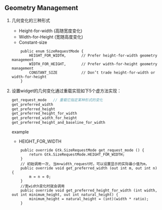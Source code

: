 ## Geometry Management 
1. 几何变化的三种形式
    - Height-for-width (高随宽度变化)
    - Width-for-Height (宽随高度变化)
    - Constant-size
    ```
        public enum SizeRequestMode {
            HEIGHT_FOR_WIDTH,       // Prefer height-for-width geometry management
            WIDTH_FOR_HEIGHT,       // Prefer width-for-height geometry management
            CONSTANT_SIZE           // Don’t trade height-for-width or width-for-height
        }
    ```

2. 设置widget的几何变化通过重载实现如下5个虚方法实现：
    ```c
    get_request_mode   // 重载它指定某种形式的变化
    get_preferred_width
    get_preferred_height
    get_preferred_height_for_width
    get_preferred_width_for_height
    get_preferred_height_and_baseline_for_width
    ```

    example
    - HEIGHT_FOR_WIDTH
    ```vala
        public override Gtk.SizeRequestMode get_request_mode () {
            return Gtk.SizeRequestMode.HEIGHT_FOR_WIDTH;
        }
        // 初始调用一次, 当m>width_request时，可以设置显示的实际最小值为m，
        public override void get_preferred_width (out int m, out int n) {
            m = n = 0;
        }
        //宽width变化时就会调用
        public override void get_preferred_height_for_width (int width, out int minimum_height, out int natural_height) {
            minimum_height = natural_height = (int)(width * ratio);
        }
    ```
  



